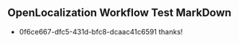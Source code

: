 ## OpenLocalization Workflow Test MarkDown
* 0f6ce667-dfc5-431d-bfc8-dcaac41c6591 thanks!

<!--HONumber=Jul16_HO3-->


